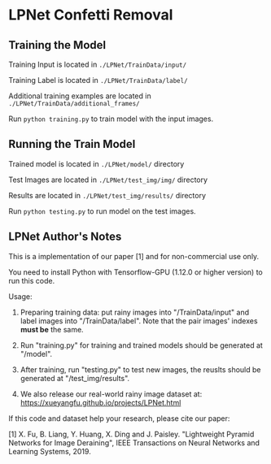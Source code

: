 # LPNet Confetti Removal

## Training the Model
Training Input is located in ```./LPNet/TrainData/input/```

Training Label is located in ```./LPNet/TrainData/label/```

Additional training examples are located in ```./LPNet/TrainData/additional_frames/```

Run ```python training.py``` to train model with the input images.

## Running the Train Model
Trained model is located in ```./LPNet/model/``` directory

Test Images are located in ```./LPNet/test_img/img/``` directory

Results are located in ```./LPNet/test_img/results/``` directory

Run ```python testing.py``` to run model on the test images.

## LPNet Author's Notes

This is a implementation of our paper [1] and for non-commercial use only. 

You need to install Python with Tensorflow-GPU (1.12.0 or higher version) to run this code.



Usage:


1. Preparing training data: put rainy images into "/TrainData/input" and label images into "/TrainData/label". Note that the pair images' indexes **must be** the same.

2. Run 
"training.py" for training and trained models should be generated at "/model".

3. After training, run 
"testing.py" to test new images, the reuslts should be generated at "/test_img/results".

4. We also release our real-world rainy image dataset at:  https://xueyangfu.github.io/projects/LPNet.html


If this code and dataset help your research, please cite our paper:

[1] X. Fu, B. Liang, Y. Huang, X. Ding and J. Paisley. "Lightweight Pyramid Networks for Image Deraining", IEEE Transactions on Neural Networks and Learning Systems, 2019.
